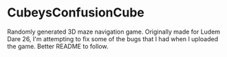 CubeysConfusionCube
===================
Randomly generated 3D maze navigation game.  Originally made for Ludem Dare 26, I'm attempting to fix some of the bugs that I had when I uploaded the game.  Better README to follow.
